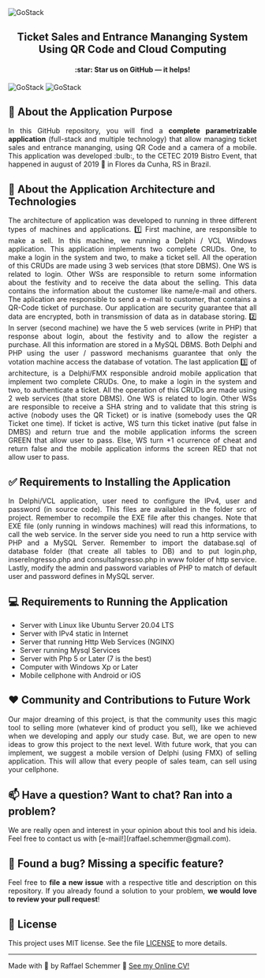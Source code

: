 <img alt="GoStack" src="https://s7.gifyu.com/images/Design-sem-nome-1d17c9865e9dcb5cf.gif" />

<div align="center">
  <h2>
    Ticket Sales and Entrance Mananging System Using QR Code and Cloud Computing
  </h2>
  <h4>
    :star: Star us on GitHub — it helps!
  </h4>
   

</div>
<img alt="GoStack" src="https://s7.gifyu.com/images/68747470733a2f2f73372e67696679752e636f6d2f696d616765732f31303030613437623630653535386536302e706e67.png" />
<img alt="GoStack" src="https://s7.gifyu.com/images/Screenshot_20190618-232516.png" />

## 🧿 About the Application Purpose
<div align="justify">
In this GitHub repository, you will find a <b>complete parametrizable application</b> (full-stack and multiple technology) that allow managing ticket sales and entrance mananging, using QR Code and a camera of a mobile. This application was developed :bulb:, to the CETEC 2019 Bistro Event, that happened in august of 2019 📅 in Flores da Cunha, RS in Brazil. 
</div>

## :rocket: About the Application Architecture and Technologies
<div align="justify">
The architecture of application was developed to running in three different types of machines and applications. 1️⃣ First machine, are responsible to make a sell. In this machine, we running a Delphi / VCL Windows application. This application implements two complete CRUDs. One, to make a login in the system and two, to make a ticket sell. All the operation of this CRUDs are made using 3 web services (that store DBMS). One WS is related to login. Other WSs are responsible to return some information about the festivity and to receive the data about the selling. This data contains the information about the customer like name/e-mail and others. The aplication are responsible to send a e-mail to customer, that contains a QR-Code ticket of purchase. Our application are security guarantee that all data are encrypted, both in transmission of data as in database storing. 2️⃣ In server (second machine) we have the 5 web services (write in PHP) that response about login, about the festivity and to allow the register a purchase. All this information are stored in a MySQL DBMS. Both Delphi and PHP using the user / password mechanisms guarantee that only the votation machine access the database of votation. The last application 3️⃣ of architecture, is a Delphi/FMX responsible android mobile application that implement two complete CRUDs. One, to make a login in the system and two, to authenticate a ticket. All the operation of this CRUDs are made using 2 web services (that store DBMS). One WS is related to login. Other WSs are responsible to receive a SHA string and to validate that this string is active (nobody uses the QR Ticket) or is inative (somebody uses the QR Ticket one time). If ticket is active, WS turn this ticket inative (put false in DMBS) and return true and the mobile application informs the screen GREEN that allow user to pass. Else, WS turn +1 ocurrence of cheat and return false and the mobile application informs the screen RED that not allow user to pass.
</div>

## ✅ Requirements to Installing the Application
<div align="justify">
In Delphi/VCL application, user need to configure the IPv4, user and password (in source code). This files are availabled in the folder src of project. Remember to recompile the EXE file after this changes. Note that EXE file (only running in windows machines) will read this informations, to call the web service. In the server side you need to run a http service with PHP and a MySQL Server. Remember to import the database.sql of database folder (that create all tables to DB) and to put login.php, insereIngresso.php and consultaIngresso.php in www folder of http service. Lastly, modify the admin and password variables of PHP to match of default user and password defines in MySQL server.
</div>

## 💻 Requirements to Running the Application

- Server with Linux like Ubuntu Server 20.04 LTS
- Server with IPv4 static in Internet
- Server that running Http Web Services (NGINX)
- Server running Mysql Services
- Server with Php 5 or Later (7 is the best)
- Computer with Windows Xp or Later
- Mobile cellphone with Android or iOS

## ❤️ Community and Contributions to Future Work
<div align="justify">
Our major dreaming of this project, is that the community uses this magic tool to selling more (whatever kind of product you sell), like we achieved when we developing and apply our study case. But, we are open to new ideas to grow this project to the next level. With future work, that you can implement, we suggest a mobile version of Delphi (using FMX) of selling application. This will allow that every people of sales team, can sell using your cellphone.
</div>

## 📫 Have a question? Want to chat? Ran into a problem?
<div align="justify">
We are really open and interest in your opinion about this tool and his ideia. Feel free to contact us with [e-mail!](raffael.schemmer@gmail.com).
</div>

## 🤝 Found a bug? Missing a specific feature?
<div align="justify">
Feel free to <b>file a new issue</b> with a respective title and description on this repository. If you already found a solution to your problem, <b>we would love to review your pull request</b>!
</div>

## 📘 License

This project uses MIT license. See the file [LICENSE](LICENSE) to more details.

---

Made with 💜 by Raffael Schemmer :wave: [See my Online CV!](https://www.raffael.dev)
